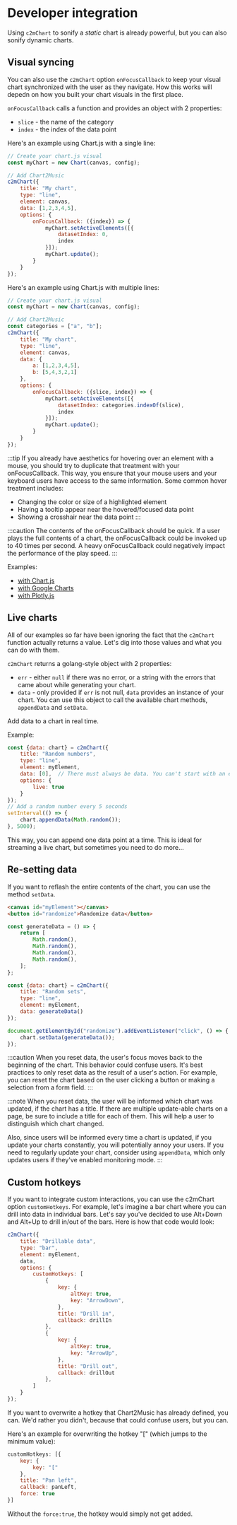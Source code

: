 # Developer integration

Using `c2mChart` to sonify a *static* chart is already powerful, but you can also sonify dynamic charts.


## Visual syncing

You can also use the `c2mChart` option `onFocusCallback` to keep your visual chart synchronized with the user as they navigate. How this works will depedn on how you built your chart visuals in the first place.

`onFocusCallback` calls a function and provides an object with 2 properties:
* `slice` - the name of the category
* `index` - the index of the data point

Here's an example using Chart.js with a single line:

```js
// Create your chart.js visual
const myChart = new Chart(canvas, config);

// Add Chart2Music
c2mChart({
    title: "My chart",
    type: "line",
    element: canvas,
    data: [1,2,3,4,5],
    options: {
        onFocusCallback: ({index}) => {
            myChart.setActiveElements([{
                datasetIndex: 0,
                index
            }]);
            myChart.update();
        }
    }
});
```

Here's an example using Chart.js with multiple lines:
```js
// Create your chart.js visual
const myChart = new Chart(canvas, config);

// Add Chart2Music
const categories = ["a", "b"];
c2mChart({
    title: "My chart",
    type: "line",
    element: canvas,
    data: {
        a: [1,2,3,4,5],
        b: [5,4,3,2,1]
    },
    options: {
        onFocusCallback: ({slice, index}) => {
            myChart.setActiveElements([{
                datasetIndex: categories.indexOf(slice),
                index
            }]);
            myChart.update();
        }
    }
});
```

:::tip
If you already have aesthetics for hovering over an element with a mouse, you should try to duplicate that treatment with your onFocusCallback. This way, you ensure that your mouse users and your keyboard users have access to the same information. Some common hover treatment includes:
* Changing the color or size of a highlighted element
* Having a tooltip appear near the hovered/focused data point
* Showing a crosshair near the data point
:::

:::caution
The contents of the onFocusCallback should be quick. If a user plays the full contents of a chart, the onFocusCallback could be invoked up to 40 times per second. A heavy onFocusCallback could negatively impact the performance of the play speed.
:::

Examples:

* [with Chart.js](https://codepen.io/chart2music/full/YzaVxPK)
* [with Google Charts](https://codepen.io/chart2music/full/abYGoBJ)
* [with Plotly.js](https://codepen.io/chart2music/full/BarrXYr)

## Live charts

All of our examples so far have been ignoring the fact that the `c2mChart` function actually returns a value. Let's dig into those values and what you can do with them.

`c2mChart` returns a golang-style object with 2 properties:
* `err` - either `null` if there was no error, or a string with the errors that came about while generating your chart.
* `data` - only provided if `err` is not null, `data` provides an instance of your chart. You can use this object to call the available chart methods, `appendData` and `setData`.


Add data to a chart in real time.

Example:
```js
const {data: chart} = c2mChart({
    title: "Random numbers",
    type: "line",
    element: myElement,
    data: [0],  // There must always be data. You can't start with an empty chart.
    options: {
        live: true
    }
});
// Add a random number every 5 seconds
setInterval(() => {
    chart.appendData(Math.random());
}, 5000);
```

This way, you can append one data point at a time. This is ideal for streaming a live chart, but sometimes you need to do more...

## Re-setting data

If you want to reflash the entire contents of the chart, you can use the method `setData`.

```html
<canvas id="myElement"></canvas>
<button id="randomize">Randomize data</button>
```

```js
const generateData = () => {
    return [
        Math.random(),
        Math.random(),
        Math.random(),
        Math.random(),
    ];
};

const {data: chart} = c2mChart({
    title: "Random sets",
    type: "line",
    element: myElement,
    data: generateData()
});

document.getElementById("randomize").addEventListener("click", () => {
    chart.setData(generateData());
});
```

:::caution
When you reset data, the user's focus moves back to the beginning of the chart. This behavior could confuse users. It's best practices to only reset data as the result of a user's action. For example, you can reset the chart based on the user clicking a button or making a selection from a form field.
:::

:::note
When you reset data, the user will be informed which chart was updated, if the chart has a title. If there are multiple update-able charts on a page, be sure to include a title for each of them. This will help a user to distinguish which chart changed.

Also, since users will be informed every time a chart is updated, if you update your charts constantly, you will potentially annoy your users. If you need to regularly update your chart, consider using `appendData`, which only updates users if they've enabled monitoring mode.
:::

## Custom hotkeys

If you want to integrate custom interactions, you can use the c2mChart option `customHotkeys`. For example, let's imagine a bar chart where you can drill into data in individual bars. Let's say you've decided to use Alt+Down and Alt+Up to drill in/out of the bars. Here is how that code would look:

```javascript
c2mChart({
    title: "Drillable data",
    type: "bar",
    element: myElement,
    data,
    options: {
        customHotkeys: [
            {
                key: {
                    altKey: true,
                    key: "ArrowDown",
                },
                title: "Drill in",
                callback: drillIn
            },
            {
                key: {
                    altKey: true,
                    key: "ArrowUp",
                },
                title: "Drill out",
                callback: drillOut
            },
        ]
    }
});
```

If you want to overwrite a hotkey that Chart2Music has already defined, you can. We'd rather you didn't, because that could confuse users, but you can.

Here's an example for overwriting the hotkey "[" (which jumps to the minimum value):

```javascript
customHotkeys: [{
    key: {
        key: "["
    },
    title: "Pan left",
    callback: panLeft,
    force: true
}]
```

Without the `force:true`, the hotkey would simply not get added.